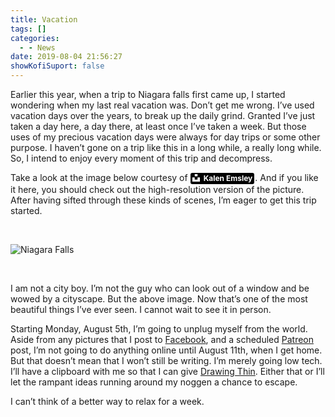 ```yaml
---
title: Vacation
tags: []
categories:
  - - News
date: 2019-08-04 21:56:27
showKofiSuport: false
---
```


Earlier this year, when a trip to Niagara falls first came up, I started wondering when my last real vacation was. Don’t get me wrong. I’ve used vacation days over the years, to break up the daily grind. Granted I’ve just taken a day here, a day there, at least once I’ve taken a week. But those uses of my precious vacation days were always for day trips or some other purpose. I haven’t gone on a trip like this in a long while, a really long while. So, I intend to enjoy every moment of this trip and decompress.<!-- more -->

Take a look at the image below courtesy of <a style="background-color:black;color:white;text-decoration:none;margin-right:1px;font-family:-apple-system, BlinkMacSystemFont, &quot;San Francisco&quot;, &quot;Helvetica Neue&quot;, Helvetica, Ubuntu, Roboto, Noto, &quot;Segoe UI&quot;, Arial, sans-serif;font-size:12px;font-weight:bold;line-height:1.2;display:inline-block;border-radius:3px" href="https://unsplash.com/@kalenemsley?utm_medium=referral&amp;utm_campaign=photographer-credit&amp;utm_content=creditBadge" target="_blank" rel="noopener noreferrer" title="Download free do whatever you want high-resolution photos from Kalen Emsley"><span style="display:inline-block;padding:2px 3px"><svg xmlns="http://www.w3.org/2000/svg" style="height:12px;width:auto;position:relative;vertical-align:middle;top:-2px;fill:white" viewBox="0 0 32 32"><title>unsplash-logo</title><path d="M10 9V0h12v9H10zm12 5h10v18H0V14h10v9h12v-9z"></path></svg></span><span style="display:inline-block;padding:2px 3px">Kalen Emsley</span></a>. And if you like it here, you should check out the high-resolution version of the picture. After having sifted through these kinds of scenes, I’m eager to get this trip started.

<br />

<div class="center">

![Niagara Falls](./niagara-falls.png)

</div>

<br />

I am not a city boy. I’m not the guy who can look out of a window and be wowed by a cityscape. But the above image. Now that’s one of the most beautiful things I’ve ever seen. I cannot wait to see it in person.

Starting Monday, August 5th, I’m going to unplug myself from the world.  Aside from any pictures that I post to [Facebook](https://www.facebook.com/steven.patrick.meehan), and a scheduled [Patreon](https://www.patreon.com/stevenpmeehan) post, I’m not going to do anything online until August 11th, when I get home. But that doesn’t mean that I won’t still be writing. I’m merely going low tech. I’ll have a clipboard with me so that I can give [Drawing Thin](https://www.stevenmeehan.com/writing/forgers/drawing-thin). Either that or I’ll let the rampant ideas running around my noggen a chance to escape.

I can’t think of a better way to relax for a week.